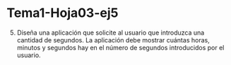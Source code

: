 # Tema1-Hoja03-ej5

5. Diseña una aplicación que solicite al usuario que introduzca una cantidad de segundos. La aplicación debe mostrar cuántas horas, minutos y segundos hay en el número de segundos introducidos por el usuario.
